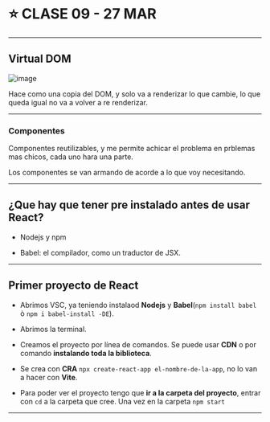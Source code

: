 # :star: CLASE 09 - 27 MAR

---

## Virtual DOM

![image](https://user-images.githubusercontent.com/72580574/227961234-e0e0908a-4174-47b0-b4a8-729d5683caa5.png)

Hace como una copia del DOM, y solo va a renderizar lo que cambie, lo que queda igual no va a volver a re renderizar.

---

### Componentes

Componentes reutilizables, y me permite achicar el problema en prblemas mas chicos, cada uno hara una parte.

Los componentes se van armando de acorde a lo que voy necesitando.

---

## ¿Que hay que tener pre instalado antes de usar React?

- Nodejs y npm

- Babel: el compilador, como un traductor de JSX.

---

## Primer proyecto de React

- Abrimos VSC, ya teniendo instalaod **Nodejs** y **Babel**(`npm install babel` ò `npm i babel-install -DE`).

- Abrimos la terminal.

- Creamos el proyecto por línea de comandos. Se puede usar **CDN** o por comando **instalando toda la biblioteca**.

- Se crea con **CRA** `npx create-react-app el-nombre-de-la-app`, no lo van a hacer con **Vite**.

- Para poder ver el proyecto tengo que **ir a la carpeta del proyecto**, entrar con `cd` a la carpeta que cree. Una vez en la carpeta `npm start`


---
